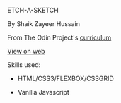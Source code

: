 ETCH-A-SKETCH

By Shaik Zayeer Hussain


From The Odin Project's [curriculum](https://www.theodinproject.com/courses/web-development-101/lessons/etch-a-sketch-project)

[View on web](https://zayeer.github.io/Etch-a-Sketch/)

Skills used:

* HTML/CSS3/FLEXBOX/CSSGRID

* Vanilla Javascript
